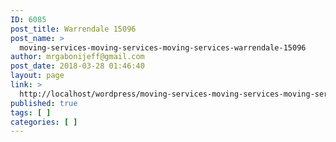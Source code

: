 ```yaml
---
ID: 6085
post_title: Warrendale 15096
post_name: >
  moving-services-moving-services-moving-services-warrendale-15096
author: mrgabonijeff@gmail.com
post_date: 2018-03-28 01:46:40
layout: page
link: >
  http://localhost/wordpress/moving-services-moving-services-moving-services-warrendale-15096/
published: true
tags: [ ]
categories: [ ]
---
```


